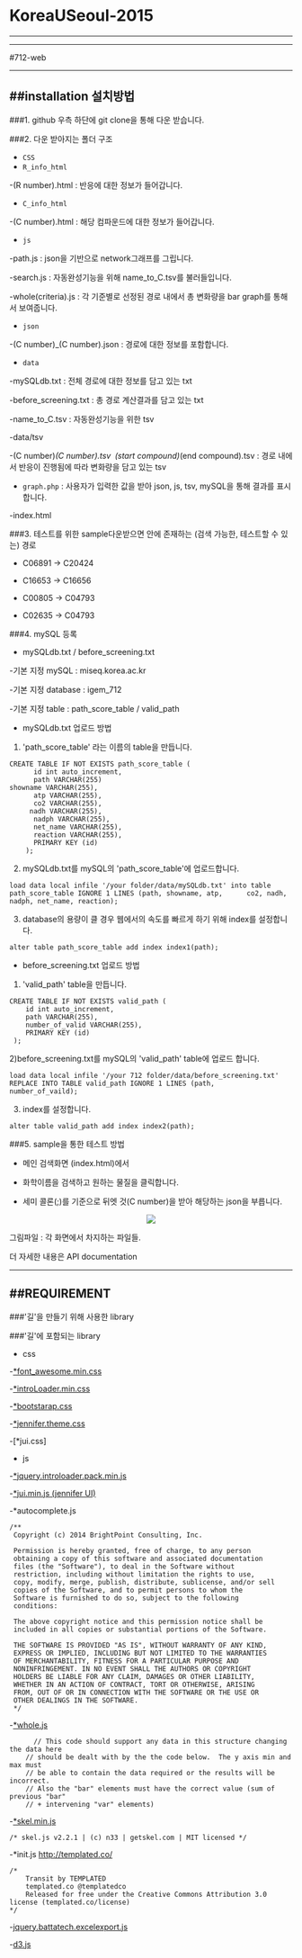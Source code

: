 # KoreaUSeoul-2015

---
---
#712-web

---
##installation 설치방법
---
###1. github 우측 하단에 git clone을 통해 다운 받습니다.

###2. 다운 받아지는 폴더 구조
+ `CSS` 
+ `R_info_html`

 -(R number).html : 반응에 대한 정보가 들어갑니다.
+ `C_info_html`
 
 -(C number).html : 해당 컴파운드에 대한 정보가 들어갑니다.
+ `js`
 
 -path.js : json을 기반으로 network그래프를 그립니다.

 -search.js : 자동완성기능을 위해 name_to_C.tsv를 불러들입니다.
 
 -whole(criteria).js : 각 기준별로 선정된 경로 내에서 총 변화량을 bar graph를 통해서 보여줍니다.
+ `json`

 -(C number)_(C number).json : 경로에 대한 정보를 포함합니다.
+ `data`

 -mySQLdb.txt : 전체 경로에 대한 정보를 담고 있는 txt 

 -before_screening.txt : 총 경로 계산결과를 담고 있는 txt

 -name_to_C.tsv : 자동완성기능을 위한 tsv 

 -data/tsv

 -(C number)_(C number).tsv` `(start compound)_(end compound).tsv : 경로 내에서 반응이 진행됨에 따라 변화량을 담고 있는 tsv
+ `graph.php` : 사용자가 입력한 값을 받아 json, js, tsv, mySQL을 통해 결과를 표시합니다. 

 -index.html

###3. 테스트를 위한 sample다운받으면 안에 존재하는 (검색 가능한, 테스트할 수 있는) 경로

+ C06891 -> C20424

+ C16653 -> C16656

+ C00805 -> C04793

+ C02635 -> C04793

###4. mySQL 등록 

+ mySQLdb.txt / before_screening.txt

 -기본 지정 mySQL : miseq.korea.ac.kr

 -기본 지정 database : igem_712

 -기본 지정 table : path_score_table / valid_path


+ mySQLdb.txt 업로드 방법

 1) 'path_score_table' 라는 이름의 table을 만듭니다.
```
CREATE TABLE IF NOT EXISTS path_score_table (
      id int auto_increment,
      path VARCHAR(255)
showname VARCHAR(255),
      atp VARCHAR(255),
      co2 VARCHAR(255),
     nadh VARCHAR(255),
      nadph VARCHAR(255),
      net_name VARCHAR(255),
      reaction VARCHAR(255),
      PRIMARY KEY (id)
    );
```

  2) mySQLdb.txt를 mySQL의  'path_score_table'에 업로드합니다.
```
load data local infile '/your folder/data/mySQLdb.txt' into table path_score_table IGNORE 1 LINES (path, showname, atp,      co2, nadh, nadph, net_name, reaction);
```

  3) database의 용량이 클 경우 웹에서의 속도를 빠르게 하기 위해 index를 설정합니다.
```
alter table path_score_table add index index1(path);
```

+ before_screening.txt 업로드 방법

 1) 'valid_path' table을 만듭니다.
```
CREATE TABLE IF NOT EXISTS valid_path (
    id int auto_increment,
    path VARCHAR(255),
    number_of_valid VARCHAR(255),
    PRIMARY KEY (id)
 );
```    
 2)before_screening.txt를 mySQL의 'valid_path' table에 업로드 합니다.
```
load data local infile '/your 712 folder/data/before_screening.txt' REPLACE INTO TABLE valid_path IGNORE 1 LINES (path,      number_of_vaild);
```
 3) index를 설정합니다.
```
alter table valid_path add index index2(path);
```


###5. sample을 통한 테스트 방법
+ 메인 검색화면 (index.html)에서 

+ 화학이름을 검색하고 원하는 물질을 클릭합니다.

+ 세미 콜론(;)를 기준으로 뒤엣 것(C number)을 받아 해당하는 json을 부릅니다.



<p align="center"><img src="http://postfiles15.naver.net/20150825_222/azure0777_1440475809932MJtIA_JPEG/git_hub.jpg?type=w2"></p>
그림파일 : 각 화면에서 차지하는 파일들.

 
더 자세한 내용은 API documentation

---
##REQUIREMENT
---
###'길'을 만들기 위해 사용한 library

###'길'에 포함되는 library
+ css

 -[*font_awesome.min.css](https://fortawesome.github.io/Font-Awesome/get-started/)
 
 -[*introLoader.min.css](http://factory.brainleaf.eu/jqueryIntroLoader/)
 
 -[*bootstarap.css](http://getbootstrap.com/css/)
 
 -[*jennifer.theme.css](https://github.com/seogi1004/jui)
 
 -[*jui.css] 

+ js

 -[*jquery.introloader.pack.min.js](http://factory.brainleaf.eu/jqueryIntroLoader/)
 
 -[*jui.min.js (jennifer UI)](https://github.com/seogi1004/jui)

 -*autocomplete.js 
```
/**
 Copyright (c) 2014 BrightPoint Consulting, Inc.

 Permission is hereby granted, free of charge, to any person
 obtaining a copy of this software and associated documentation
 files (the "Software"), to deal in the Software without
 restriction, including without limitation the rights to use,
 copy, modify, merge, publish, distribute, sublicense, and/or sell
 copies of the Software, and to permit persons to whom the
 Software is furnished to do so, subject to the following
 conditions:

 The above copyright notice and this permission notice shall be
 included in all copies or substantial portions of the Software.

 THE SOFTWARE IS PROVIDED "AS IS", WITHOUT WARRANTY OF ANY KIND,
 EXPRESS OR IMPLIED, INCLUDING BUT NOT LIMITED TO THE WARRANTIES
 OF MERCHANTABILITY, FITNESS FOR A PARTICULAR PURPOSE AND
 NONINFRINGEMENT. IN NO EVENT SHALL THE AUTHORS OR COPYRIGHT
 HOLDERS BE LIABLE FOR ANY CLAIM, DAMAGES OR OTHER LIABILITY,
 WHETHER IN AN ACTION OF CONTRACT, TORT OR OTHERWISE, ARISING
 FROM, OUT OF OR IN CONNECTION WITH THE SOFTWARE OR THE USE OR
 OTHER DEALINGS IN THE SOFTWARE.
 */
```

 -[*whole.js](https://github.com/PMSI-AlignAlytics/dimple/wiki)
```
      // This code should support any data in this structure changing the data here
    // should be dealt with by the the code below.  The y axis min and max must
    // be able to contain the data required or the results will be incorrect.
    // Also the "bar" elements must have the correct value (sum of previous "bar"
    // + intervening "var" elements)
```
 
 -[*skel.min.js](https://github.com/n33/skel)
```
/* skel.js v2.2.1 | (c) n33 | getskel.com | MIT licensed */
```
 
 -*init.js http://templated.co/
```
/*
    Transit by TEMPLATED
    templated.co @templatedco
    Released for free under the Creative Commons Attribution 3.0 license (templated.co/license)
*/
```

 -[jquery.battatech.excelexport.js](https://github.com/battatech/battatech_excelexport)

 -[d3.js](http://d3js.org/)
